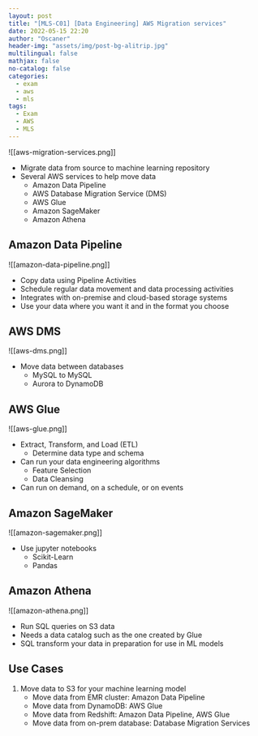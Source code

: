 ```yaml
---
layout: post
title: "[MLS-C01] [Data Engineering] AWS Migration services"
date: 2022-05-15 22:20
author: "Oscaner"
header-img: "assets/img/post-bg-alitrip.jpg"
multilingual: false
mathjax: false
no-catalog: false
categories:
  - exam
  - aws
  - mls
tags:
  - Exam
  - AWS
  - MLS
---
```


![[aws-migration-services.png]]

- Migrate data from source to machine learning repository
- Several AWS services to help move data
    - Amazon Data Pipeline
    - AWS Database Migration Service (DMS)
    - AWS Glue
    - Amazon SageMaker
    - Amazon Athena

## Amazon Data Pipeline

![[amazon-data-pipeline.png]]

- Copy data using Pipeline Activities
- Schedule regular data movement and data processing activities
- Integrates with on-premise and cloud-based storage systems
- Use your data where you want it and in the format you choose

## AWS DMS

![[aws-dms.png]]

- Move data between databases
    - MySQL to MySQL
    - Aurora to DynamoDB

## AWS Glue

![[aws-glue.png]]

- Extract, Transform, and Load (ETL)
    - Determine data type and schema
- Can run your data engineering algorithms
    - Feature Selection
    - Data Cleansing
- Can run on demand, on a schedule, or on events

## Amazon SageMaker

![[amazon-sagemaker.png]]

- Use jupyter notebooks
    - Scikit-Learn
    - Pandas

## Amazon Athena

![[amazon-athena.png]]

- Run SQL queries on S3 data
- Needs a data catalog such as the one created by Glue
- SQL transform your data in preparation for use in ML models

## Use Cases

1. Move data to S3 for your machine learning model
    - Move data from EMR cluster: Amazon Data Pipeline
    - Move data from DynamoDB: AWS Glue
    - Move data from Redshift: Amazon Data Pipeline, AWS Glue
    - Move data from on-prem database: Database Migration Services
